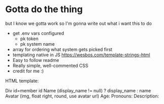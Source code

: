 # Gotta do the thing

but I know we gotta work so I'm gonna write out what i want this to do

* get .env vars configured
  * pk token
  * pk system name
* array for ordering what system gets picked first
* templating native in JS https://wesbos.com/template-strings-html
* Easy to follow readme
* Really simple, well-commented CSS
* credit for me :)

HTML template:

Div id=member id
Name (display_name != null) ? display_name : name
Avatar (img, float right, round, use avatar url)
Age:
Pronouns:
Description: